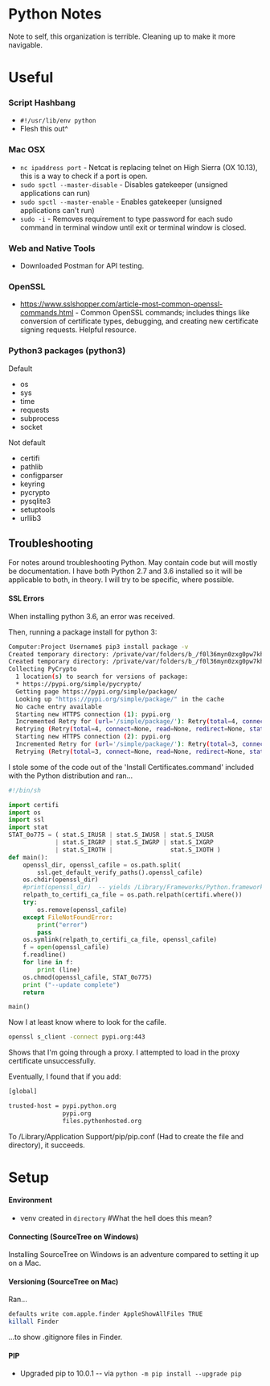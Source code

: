 # Python Notes

Note to self, this organization is terrible. Cleaning up to make it more navigable.

# Useful 

### Script Hashbang

- `#!/usr/lib/env python`
- Flesh this out^

### Mac OSX

- `nc ipaddress port` - Netcat is replacing telnet on High Sierra (OX 10.13), this 
is a way to check if a port is open.
- `sudo spctl --master-disable` - Disables gatekeeper (unsigned applications can run)
- `sudo spctl --master-enable` - Enables gatekeeper (unsigned applications can't run)
- `sudo -i` - Removes requirement to type password for each sudo command 
in terminal window until exit or terminal window is closed.

### Web and Native Tools

- Downloaded Postman for API testing.

### OpenSSL

- https://www.sslshopper.com/article-most-common-openssl-commands.html - Common OpenSSL commands;
includes things like conversion of certificate types, debugging, and creating new certificate
signing requests. Helpful resource.

### Python3 packages (python3)

Default

- os
- sys
- time
- requests
- subprocess
- socket

Not default 

- certifi
- pathlib
- configparser
- keyring
- pycrypto
- pysqlite3
- setuptools
- urllib3


## Troubleshooting
For notes around troubleshooting Python. May contain code but will mostly be documentation. 
I have both Python 2.7 and 3.6 installed so it will be applicable to both, in theory. I will
try to be specific, where possible.

#### SSL Errors


When installing python 3.6, an error was received.

Then, running a package install for python 3:

```bash
Computer:Project Username$ pip3 install package -v
Created temporary directory: /private/var/folders/b_/f0l36myn0zxg0pw7khm17xh40000gp/T/pip-ephem-wheel-cache-7p_b0q3_
Created temporary directory: /private/var/folders/b_/f0l36myn0zxg0pw7khm17xh40000gp/T/pip-install-nfrw2gsg
Collecting PyCrypto
  1 location(s) to search for versions of package:
  * https://pypi.org/simple/pycrypto/
  Getting page https://pypi.org/simple/package/
  Looking up "https://pypi.org/simple/package/" in the cache
  No cache entry available
  Starting new HTTPS connection (1): pypi.org
  Incremented Retry for (url='/simple/package/'): Retry(total=4, connect=None, read=None, redirect=None, status=None)
  Retrying (Retry(total=4, connect=None, read=None, redirect=None, status=None)) after connection broken by 'SSLError(SSLError(1, '[SSL: CERTIFICATE_VERIFY_FAILED] certificate verify failed (_ssl.c:833)'),)': /simple/package/
  Starting new HTTPS connection (2): pypi.org
  Incremented Retry for (url='/simple/package/'): Retry(total=3, connect=None, read=None, redirect=None, status=None)
  Retrying (Retry(total=3, connect=None, read=None, redirect=None, status=None)) after connection broken by 'SSLError(SSLError(1, '[SSL: CERTIFICATE_VERIFY_FAILED] certificate verify failed (_ssl.c:833)'),)': /simple/package/
```

I stole some of the code out of the 'Install Certificates.command' included with the Python distribution and ran...

```python
#!/bin/sh

import certifi
import os
import ssl
import stat
STAT_0o775 = ( stat.S_IRUSR | stat.S_IWUSR | stat.S_IXUSR
             | stat.S_IRGRP | stat.S_IWGRP | stat.S_IXGRP
             | stat.S_IROTH |                stat.S_IXOTH )
def main():
    openssl_dir, openssl_cafile = os.path.split(
        ssl.get_default_verify_paths().openssl_cafile)
    os.chdir(openssl_dir)
    #print(openssl_dir)  -- yields /Library/Frameworks/Python.framework/Versions/3.6/etc/openssl
    relpath_to_certifi_ca_file = os.path.relpath(certifi.where())
    try:
        os.remove(openssl_cafile)
    except FileNotFoundError:
        print("error")
        pass
    os.symlink(relpath_to_certifi_ca_file, openssl_cafile)
    f = open(openssl_cafile)
    f.readline()
    for line in f:
        print (line)
    os.chmod(openssl_cafile, STAT_0o775)
    print ("--update complete")
    return

main()
```

Now I at least know where to look for the cafile. 

```bash
openssl s_client -connect pypi.org:443
```

Shows that I'm going through a proxy. I attempted to load in the proxy certificate unsuccessfully.

Eventually, I found that if you add:

```bash
[global]

trusted-host = pypi.python.org
               pypi.org
               files.pythonhosted.org
```

To /Library/Application Support/pip/pip.conf (Had to create the file and directory), it succeeds.



# Setup
#### Environment

- venv created in `directory` #What the hell does this mean?

#### Connecting (SourceTree on Windows)

Installing SourceTree on Windows is an adventure compared to setting it up on a Mac.

#### Versioning (SourceTree on Mac)

Ran...

```bash
defaults write com.apple.finder AppleShowAllFiles TRUE
killall Finder
```

...to show .gitignore files in Finder.

#### PIP

- Upgraded pip to 10.0.1 -- via `python -m pip install --upgrade pip`

